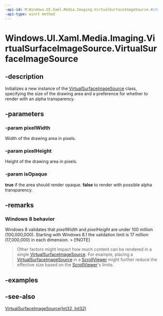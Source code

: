 ```yaml
---
-api-id: M:Windows.UI.Xaml.Media.Imaging.VirtualSurfaceImageSource.#ctor(System.Int32,System.Int32,System.Boolean)
-api-type: winrt method
---
```


<!-- Method syntax
public VirtualSurfaceImageSource(System.Int32 pixelWidth, System.Int32 pixelHeight, System.Boolean isOpaque)
-->

# Windows.UI.Xaml.Media.Imaging.VirtualSurfaceImageSource.VirtualSurfaceImageSource

## -description
Initializes a new instance of the [VirtualSurfaceImageSource](virtualsurfaceimagesource.md) class, specifying the size of the drawing area and a preference for whether to render with an alpha transparency.


## -parameters
### -param pixelWidth
Width of the drawing area in pixels.

### -param pixelHeight
Height of the drawing area in pixels.

### -param isOpaque
**true** if the area should render opaque. **false** to render with possible alpha transparency.

## -remarks
<!--The following remark is relevant for Windows 8 > 8.1 migration. See WBB 464445-->
### Windows 8 behavior

Windows 8 validates that *pixelWidth* and *pixelHeight* are under 100 million (100,000,000). Starting with Windows 8.1 the validation limit is 17 million (17,000,000) in each dimension. > [!NOTE]
> Other factors might impact how much content can be rendered in a single [VirtualSurfaceImageSource](virtualsurfaceimagesource.md). For example, placing a [VirtualSurfaceImageSource](virtualsurfaceimagesource.md) in a [ScrollViewer](../windows.ui.xaml.controls/scrollviewer.md) might further reduce the effective size based on the [ScrollViewer](../windows.ui.xaml.controls/scrollviewer.md)'s limits.

## -examples

## -see-also
[VirtualSurfaceImageSource(Int32, Int32)](virtualsurfaceimagesource_virtualsurfaceimagesource_452674076.md)
